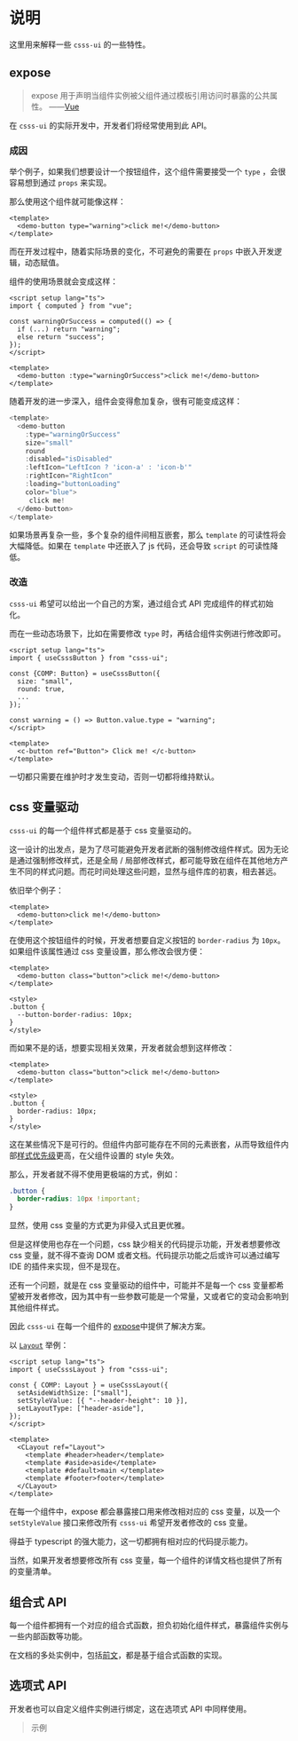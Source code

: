 # 说明

这里用来解释一些 `csss-ui` 的一些特性。

## expose

> expose 用于声明当组件实例被父组件通过模板引用访问时暴露的公共属性。 ——[Vue](https://cn.vuejs.org/api/options-state.html#expose)

在 `csss-ui` 的实际开发中，开发者们将经常使用到此 API。

### 成因

举个例子，如果我们想要设计一个按钮组件，这个组件需要接受一个 `type` ，会很容易想到通过 `props` 来实现。

那么使用这个组件就可能像这样：

```vue
<template>
  <demo-button type="warning">click me!</demo-button>
</template>
```

而在开发过程中，随着实际场景的变化，不可避免的需要在 `props` 中嵌入开发逻辑，动态赋值。

组件的使用场景就会变成这样：

```vue
<script setup lang="ts">
import { computed } from "vue";

const warningOrSuccess = computed(() => {
  if (...) return "warning";
  else return "success";
});
</script>

<template>
  <demo-button :type="warningOrSuccess">click me!</demo-button>
</template>
```

随着开发的进一步深入，组件会变得愈加复杂，很有可能变成这样：

```js
<template>
  <demo-button
    :type="warningOrSuccess"
    size="small"
    round
    :disabled="isDisabled"
    :leftIcon="LeftIcon ? 'icon-a' : 'icon-b'"
    :rightIcon="RightIcon"
    :loading="buttonLoading"
    color="blue">
     click me!
  </demo-button>
</template>
```

如果场景再复杂一些，多个复杂的组件间相互嵌套，那么 `template` 的可读性将会大幅降低。如果在 `template` 中还嵌入了 js 代码，还会导致 `script` 的可读性降低。

### 改造

`csss-ui` 希望可以给出一个自己的方案，通过组合式 API 完成组件的样式初始化。

而在一些动态场景下，比如在需要修改 `type` 时，再结合组件实例进行修改即可。

```vue
<script setup lang="ts">
import { useCsssButton } from "csss-ui";

const {COMP: Button} = useCsssButton({
  size: "small",
  round: true,
  ...
});

const warning = () => Button.value.type = "warning";
</script>

<template>
  <c-button ref="Button"> Click me! </c-button>
</template>
```

一切都只需要在维护时才发生变动，否则一切都将维持默认。

## css 变量驱动

`csss-ui` 的每一个组件样式都是基于 css 变量驱动的。

这一设计的出发点，是为了尽可能避免开发者武断的强制修改组件样式。因为无论是通过强制修改样式，还是全局 / 局部修改样式，都可能导致在组件在其他地方产生不同的样式问题。而花时间处理这些问题，显然与组件库的初衷，相去甚远。

依旧举个例子：

```vue
<template>
  <demo-button>click me!</demo-button>
</template>
```

在使用这个按钮组件的时候，开发者想要自定义按钮的 `border-radius` 为 `10px`。如果组件该属性通过 css 变量设置，那么修改会很方便：

```vue
<template>
  <demo-button class="button">click me!</demo-button>
</template>

<style>
.button {
  --button-border-radius: 10px;
}
</style>
```

而如果不是的话，想要实现相关效果，开发者就会想到这样修改：

```vue
<template>
  <demo-button class="button">click me!</demo-button>
</template>

<style>
.button {
  border-radius: 10px;
}
</style>
```

这在某些情况下是可行的。但组件内部可能存在不同的元素嵌套，从而导致组件内部[样式优先级](https://developer.mozilla.org/zh-CN/docs/Web/CSS/Specificity)更高，在父组件设置的 style 失效。

那么，开发者就不得不使用更极端的方式，例如：

```css
.button {
  border-radius: 10px !important;
}
```

显然，使用 css 变量的方式更为非侵入式且更优雅。

但是这样使用也存在一个问题，css 缺少相关的代码提示功能，开发者想要修改 css 变量，就不得不查询 DOM 或者文档。代码提示功能之后或许可以通过编写 IDE 的插件来实现，但不是现在。

还有一个问题，就是在 css 变量驱动的组件中，可能并不是每一个 css 变量都希望被开发者修改，因为其中有一些参数可能是一个常量，又或者它的变动会影响到其他组件样式。

因此 `csss-ui` 在每一个组件的 [expose](#expose)中提供了解决方案。

以 [`Layout`](./layout.md) 举例：

```vue
<script setup lang="ts">
import { useCsssLayout } from "csss-ui";

const { COMP: Layout } = useCsssLayout({
  setAsideWidthSize: ["small"],
  setStyleValue: [{ "--header-height": 10 }],
  setLayoutType: ["header-aside"],
});
</script>

<template>
  <CLayout ref="Layout">
    <template #header>header</template>
    <template #aside>aside</template>
    <template #default>main </template>
    <template #footer>footer</template>
  </CLayout>
</template>
```

在每一个组件中，expose 都会暴露接口用来修改相对应的 css 变量，以及一个 `setStyleValue` 接口来修改所有 `csss-ui` 希望开发者修改的 css 变量。

得益于 typescript 的强大能力，这一切都拥有相对应的代码提示能力。

当然，如果开发者想要修改所有 css 变量，每一个组件的详情文档也提供了所有的变量清单。

## 组合式 API

每一个组件都拥有一个对应的组合式函数，担负初始化组件样式，暴露组件实例与一些内部函数等功能。

在文档的多处实例中，包括[前文](#改造)，都是基于组合式函数的实现。

## 选项式 API

开发者也可以自定义组件实例进行绑定，这在选项式 API 中同样使用。

> 示例

<demo src="../../demos/layout/Optional.vue" raw/>
